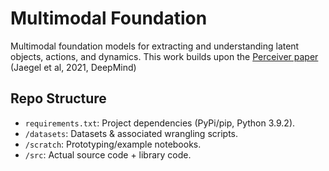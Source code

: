 # Multimodal Foundation

Multimodal foundation models for extracting and understanding latent objects,
actions, and dynamics. This work builds upon the [Perceiver
paper](https://arxiv.org/abs/2103.03206) (Jaegel et al, 2021, DeepMind)


## Repo Structure
 - `requirements.txt`: Project dependencies (PyPi/pip, Python 3.9.2).
 - `/datasets`: Datasets & associated wrangling scripts. 
 - `/scratch`: Prototyping/example notebooks.
 - `/src`: Actual source code + library code. 

 


